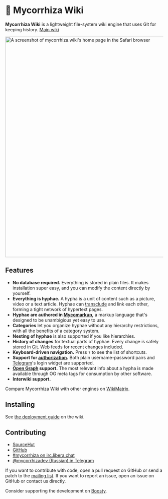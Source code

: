 # 🍄 Mycorrhiza Wiki

**Mycorrhiza Wiki** is a lightweight file-system wiki engine that uses Git for keeping history. [Main wiki](https://mycorrhiza.wiki)

<img src="https://mycorrhiza.wiki/binary/release/1.14/screenshot" alt="A screenshot of mycorrhiza.wiki's home page in the Safari browser" width="700">


## Features

* **No database required.** Everything is stored in plain files. It makes installation super easy, and you can modify the content directly by yourself.
* **Everything is hyphae.** A hypha is a unit of content such as a picture, video or a text article. Hyphae can [transclude] and link each other, forming a tight network of hypertext pages.
* **Hyphae are authored in [Mycomarkup],** a markup language that's designed to be unambigious yet easy to use.
* **Categories** let you organize hyphae without any hierarchy restrictions, with all the benefits of a category system.
* **Nesting of hyphae** is also supported if you like hierarchies.
* **History of changes** for textual parts of hyphae. Every change is safely stored in [Git]. Web feeds for recent changes included.
* **Keyboard-driven navigation.** Press `?` to see the list of shortcuts.
* **Support for [authorization].** Both plain username-password pairs and [Telegram]'s login widget are supported.
* **[Open Graph] support.** The most relevant info about a hypha is made available through OG meta tags for consumption by other software.
* **Interwiki support.**

[transclude]: https://mycorrhiza.wiki/hypha/feature/transclusion
[Mycomarkup]: https://mycorrhiza.wiki/help/en/mycomarkup
[Git]: https://mycorrhiza.wiki/hypha/integration/git
[authorization]: https://mycorrhiza.wiki/hypha/authorization
[Telegram]: https://mycorrhiza.wiki/help/en/telegram
[Open Graph]: https://mycorrhiza.wiki/hypha/opengraph

Compare Mycorrhiza Wiki with other engines on [WikiMatrix](https://www.wikimatrix.org/show/mycorrhiza).


## Installing

See [the deployment guide](https://mycorrhiza.wiki/hypha/deployment) on the wiki.


## Contributing

* [SourceHut](https://sr.ht/~bouncepaw/mycorrhiza)
* [GitHub](https://github.com/bouncepaw/mycorrhiza)
* [#mycorrhiza on irc.libera.chat](irc://irc.libera.chat/#mycorrhiza)
* [@mycorrhizadev (Russian) in Telegram](https://t.me/mycorrhizadev)

If you want to contribute with code, open a pull request on GitHub or send a patch to the [mailing list](https://lists.sr.ht/~bouncepaw/mycorrhiza-devel).
If you want to report an issue, open an issue on GitHub or contact us directly.

Consider supporting the development on [Boosty](https://boosty.to/bouncepaw).
